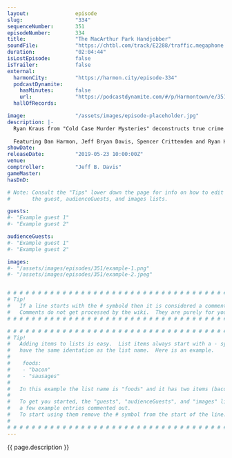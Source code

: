 ```yaml
---
layout:               episode
slug:                 "334"
sequenceNumber:       351
episodeNumber:        334
title:                "The MacArthur Park Handjobber"
soundFile:            "https://chtbl.com/track/E2288/traffic.megaphone.fm/STA6011347392.mp3?updated=1596570113"
duration:             "02:04:44"
isLostEpisode:        false
isTrailer:            false
external:
  harmonCity:         "https://harmon.city/episode-334"
  podcastDynamite:
    hasMinutes:       false
    url:              "https://podcastdynamite.com/#/p/Harmontown/e/351/334"
  hallOfRecords:      

image:                "/assets/images/episode-placeholder.jpg"
description: |-
  Ryan Kraus from "Cold Case Murder Mysteries" deconstructs true crime and horror and what it means to be the perfect crime, and how one day we're all going to be robots. Also, Spencer's balls are too big.
  
  Featuring Dan Harmon, Jeff Bryan Davis, Spencer Crittenden and Ryan Kraus.
showDate:             
releaseDate:          "2019-05-23 10:00:00Z"
venue:                
comptroller:          "Jeff B. Davis"
gameMaster:           
hasDnD:               

# Note: Consult the "Tips" lower down the page for info on how to edit
#       the guest, audienceGuests, and images lists.

guests:
#- "Example guest 1"
#- "Example guest 2"

audienceGuests:
#- "Example guest 1"
#- "Example guest 2"

images:
#- "/assets/images/episodes/351/example-1.png"
#- "/assets/images/episodes/351/example-2.jpeg"


# # # # # # # # # # # # # # # # # # # # # # # # # # # # # # # # # # # # # # # # # # # # #
# Tip!
#   If a line starts with the # symbold then it is considered a comment.
#   Comments do not get processed by the wiki.  They are purely for your information.
# # # # # # # # # # # # # # # # # # # # # # # # # # # # # # # # # # # # # # # # # # # # #

# # # # # # # # # # # # # # # # # # # # # # # # # # # # # # # # # # # # # # # # # # # # #
# Tip!
#   Adding items to lists is easy.  List items always start with a - symbol and have
#   have the same identation as the list name.  Here is an example.
#
#    foods:
#    - "bacon"
#    - "sausages"
#
#   In this example the list name is "foods" and it has two items (bacon, and sausages).
#
#   To get you started, the "guests", "audienceGuests", and "images" lists below have
#   a few example entries commented out.
#   To start using them remove the # symbol from the start of the line.
#
# # # # # # # # # # # # # # # # # # # # # # # # # # # # # # # # # # # # # # # # # # # # #
---
```


<!-- The episode description will be rendered here -->
{{ page.description }}

<!-- Add your content BELOW here -->
<!-- vvvvvvvvvvvvvvvvvvvvvvvvvvv -->




<!-- ^^^^^^^^^^^^^^^^^^^^^^^^^^^ -->
<!-- Add your content ABOVE here -->

<!-- The episode gallery will be rendered here -->